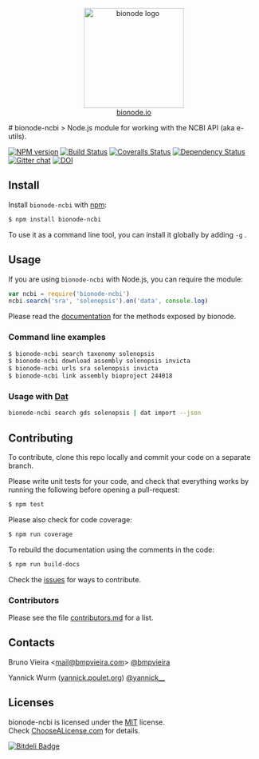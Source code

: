 <p align="center">
  <a href="http://bionode.io">
    <img height="200" width="200" title="bionode" alt="bionode logo" src="https://rawgithub.com/bionode/bionode/master/docs/bionode-logo.min.svg"/>
  </a>
  <br/>
  <a href="http://bionode.io/">bionode.io</a>
</p>
# bionode-ncbi
> Node.js module for working with the NCBI API (aka e-utils).

[![NPM version][npm-image]][npm-url]
[![Build Status][travis-image]][travis-url]
[![Coveralls Status][coveralls-image]][coveralls-url]
[![Dependency Status][depstat-image]][depstat-url]
[![Gitter chat][gitter-image]][gitter-url]
[![DOI][doi-image]][doi-url]

Install
-------

Install ```bionode-ncbi``` with [npm](//npmjs.org):

```sh
$ npm install bionode-ncbi
```
To use it as a command line tool, you can install it globally by adding ```-g``` .


Usage
-----

If you are using ```bionode-ncbi``` with Node.js, you can require the module:

```js
var ncbi = require('bionode-ncbi')
ncbi.search('sra', 'solenopsis').on('data', console.log)
```

Please read the [documentation](http://rawgit.com/bionode/bionode-ncbi/master/docs/bionode-ncbi.html) for the methods exposed by bionode.

### Command line examples
```sh
$ bionode-ncbi search taxonomy solenopsis
$ bionode-ncbi download assembly solenopsis invicta
$ bionode-ncbi urls sra solenopsis invicta
$ bionode-ncbi link assembly bioproject 244018
```

### Usage with [Dat](http://dat-data.com)
```sh
bionode-ncbi search gds solenopsis | dat import --json
```

Contributing
------------

To contribute, clone this repo locally and commit your code on a separate branch.

Please write unit tests for your code, and check that everything works by running the following before opening a pull-request:

```sh
$ npm test
```

Please also check for code coverage:

```sh
$ npm run coverage
```

To rebuild the documentation using the comments in the code:

```sh
$ npm run build-docs
```
Check the [issues](http://github.com/bionode/bionode-ncbi/issues) for ways to contribute.

### Contributors
Please see the file [contributors.md](contributors.md) for a list.

Contacts
--------
Bruno Vieira <[mail@bmpvieira.com](mailto:mail@bmpvieira.com)> [@bmpvieira](//twitter.com/bmpvieira)

Yannick Wurm ([yannick.poulet.org](http://yannick.poulet.org)) [@yannick__](//twitter.com/yannick__)

Licenses
--------

bionode-ncbi is licensed under the [MIT](https://raw.github.com/bionode/bionode-ncbi/master/LICENSE) license.  
Check [ChooseALicense.com](http://choosealicense.com/licenses/mit) for details.

[npm-url]: http://npmjs.org/package/bionode-ncbi
[npm-image]: http://img.shields.io/npm/v/bionode-ncbi.svg?style=flat
[travis-url]: http:////travis-ci.org/bionode/bionode-ncbi
[travis-image]: http://img.shields.io/travis/bionode/bionode-ncbi.svg?style=flat
[coveralls-url]: http:////coveralls.io/r/bionode/bionode-ncbi
[coveralls-image]: http://img.shields.io/coveralls/bionode/bionode-ncbi.svg?style=flat
[depstat-url]: http://david-dm.org/bionode/bionode-ncbi
[depstat-image]: http://img.shields.io/david/bionode/bionode-ncbi.svg?style=flat
[gitter-image]: http://img.shields.io/badge/gitter-bionode/bionode--ncbi-brightgreen.svg?style=flat
[gitter-url]: https://gitter.im/bionode/bionode-ncbi
[doi-url]: http://dx.doi.org/10.5281/zenodo.11315
[doi-image]: http://img.shields.io/badge/doi-10.5281/zenodo.11315-blue.svg?style=flat

[![Bitdeli Badge](http://d2weczhvl823v0.cloudfront.net/bionode/bionode-ncbi/trend.png)](https://bitdeli.com/free "Bitdeli Badge")
